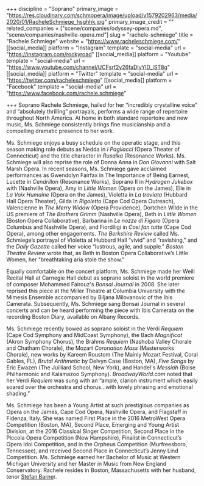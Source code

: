 +++
discipline = "Soprano"
primary_image = "https://res.cloudinary.com/schmopera/image/upload/v1579202963/media/2020/01/RacheleSchmiege_hsghhk.jpg"
primary_image_credit = ""
related_companies = ["scene/companies/odyssey-opera.md", "scene/companies/nashville-opera.md"]
slug = "rachele-schmiege"
title = "Rachele Schmiege"
website = "https://www.racheleschmiege.com/"
[[social_media]]
platform = "Instagram"
template = "social-media"
url = "https://instagram.com/rockyroad"
[[social_media]]
platform = "Youtube"
template = "social-media"
url = "https://www.youtube.com/channel/UCFsrf2y26faDIyYlD_iST8g"
[[social_media]]
platform = "Twitter"
template = "social-media"
url = "https://twitter.com/racheleschmiege"
[[social_media]]
platform = "Facebook"
template = "social-media"
url = "https://www.facebook.com/rachele.schmiege"

+++
Soprano Rachele Schmiege, hailed for her “incredibly crystalline voice” and “absolutely thrilling” portrayals, performs a wide range of repertoire throughout North America. At home in both standard repertoire and new music, Ms. Schmiege consistently brings fine musicianship and a compelling dramatic presence to her work.

Ms. Schmiege enjoys a busy schedule on the operatic stage, and this season making role debuts as Nedda in _I Pagliacci_ (Opera Theater of Connecticut) and the title character in _Rusalka_ (Resonance Works). Ms. Schmiege will also reprise the role of Donna Anna in _Don Giovanni_ with Salt Marsh Opera. In recent seasons, Ms. Schmiege gave acclaimed performances as Gwendolyn Fairfax in The Importance of Being Earnest, Lucette in _Cendrillon_ (Resonance Works), Soprano II in _Hydrogen Jukebox_ with (Nashville Opera), Amy in _Little Women_ (Opera on the James), Elle in _La Voix Humaine_ (Opera on the James), Violetta in _La traviata_ (Hubbard Hall Opera Theater), Gilda in _Rigoletto_ (Cape Cod Opera Outreach), Valencienne in _The Merry Widow_ (Opera Providence), Dortchen Wilde in the US premiere of _The Brothers Grimm_ (Nashville Opera), Beth in _Little Women_ (Boston Opera Collaborative), Barbarina in _Le nozze di Figaro_ (Opera Columbus and Nashville Opera), and Fiordiligi in _Così fan tutte_ (Cape Cod Opera), among other engagements. _The Berkshire Review_ called Ms. Schmiege’s portrayal of Violetta at Hubbard Hall “vivid” and “ravishing," and the _Daily Gazette_ called her voice “lustrous, agile, and supple." _Boston Theatre Review_ wrote that, as Beth in Boston Opera Collaborative’s Little Women, her “breathtaking aria stole the show."

Equally comfortable on the concert platform, Ms. Schmiege made her Weill Recital Hall at Carnegie Hall debut as soprano soloist in the world premiere of composer Mohammed Fairouz's _Bonsai Journal_ in 2008. She later reprised this piece at the Miller Theatre at Columbia University with the Mimesis Ensemble accompanied by Biljana Milovanovic of the Ibis Camerata. Subsequently, Ms. Schmiege sang Bonsai Journal in several concerts and can be heard performing the piece with Ibis Camerata on the recording Boston Diary, available on Albany Records.

Ms. Schmiege recently bowed as soprano soloist in the Verdi _Requiem_ (Cape Cod Symphony and MidCoast Symphony), the Bach _Magnificat_ (Akron Symphony Chorus), the Brahms _Requiem_ (Nashoba Valley Chorale and Chatham Chorale), the Mozart _Coronation Mass_ (Masterworks Chorale), new works by Kareem Roustom (The Mainly Mozart Festival, Coral Gables, FL), _Brutal Arithmetic_ by Delvyn Case (Boston, MA), _Five Songs_ by Eric Ewazen (The Juilliard School, New York), and Handel's _Messiah_ (Boise Philharmonic and Kalamazoo Symphony). _BroadwayWorld.com_ noted that her Verdi _Requiem_ was sung with an “ample, clarion instrument which easily soared over the orchestra and chorus...with lovely phrasing and emotional shading.”

Ms. Schmiege has been a Young Artist at such prestigious companies as Opera on the James, Cape Cod Opera, Nashville Opera, and Flagstaff in Fidenza, Italy. She was named First Place in the 2016 MetroWest Opera Competition (Boston, MA), Second Place, Emerging and Young Artist Division, at the 2016 Classical Singer Competition, Second Place in the Piccola Opera Competition (New Hampshire), Finalist in Connecticut’s Opera Idol Competition, and in the Orpheus Competition (Murfreesboro, Tennessee), and received Second Place in Connecticut’s Jenny Lind Competition. Ms. Schmiege earned her Bachelor of Music at Western Michigan University and her Master in Music from New England Conservatory. Rachele resides in Boston, Massachusetts with her husband, tenor [Stefan Barne](/scene/people/stefan-barner/)r.